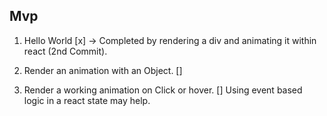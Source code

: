 ## Mvp

1. Hello World [x] -> Completed by rendering a div and animating it within react (2nd Commit).

2. Render an animation with an Object. []

3. Render a working animation on Click or hover. []
  Using event based logic in a react state may help.
